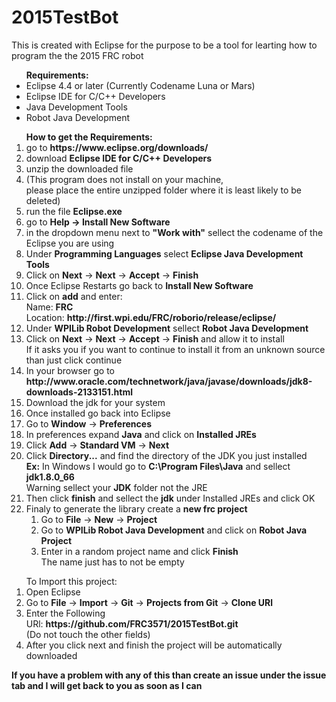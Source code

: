 # 2015TestBot

This is created with Eclipse for the purpose to be a tool for learting how to program the the 2015 FRC robot

<ul><b>Requirements:</b>
<li>Eclipse 4.4 or later (Currently Codename Luna or Mars)</li>
<li>Eclipse IDE for C/C++ Developers</li>
<li>Java Development Tools</li>
<li>Robot Java Development</li>
</ul>
<ol><b>How to get the Requirements:</b>
<li>go to <b>https://www.eclipse.org/downloads/</b></li>
<li>download <b>Eclipse IDE for C/C++ Developers</b></li>
<li>unzip the downloaded file</li>
<li>(This program does not install on your machine,<br/> please place the entire unzipped folder where it is least likely to be deleted)</li>
<li>run the file <b>Eclipse.exe</b></li>
<li>go to <b>Help → Install New Software</b></li>
<li>in the dropdown menu next to <b>"Work with"</b> sellect the codename of the Eclipse you are using</li>
<li>Under <b>Programming Languages</b> select <b>Eclipse Java Development Tools</b></li>
<li>Click on <b>Next</b> → <b>Next</b> → <b>Accept</b> → <b>Finish</b></li>
<li>Once Eclipse Restarts go back to <b>Install New Software</b></li>
<li>Click on <b>add</b> and enter:<br/>
    Name: <b>FRC</b><br/>
    Location: <b>http://first.wpi.edu/FRC/roborio/release/eclipse/</b></li>
<li>Under <b>WPILib Robot Development</b> sellect <b>Robot Java Development</b></li>
<li>Click on <b>Next</b> → <b>Next</b> → <b>Accept</b> → <b>Finish</b> and allow it to install<br/>
If it asks you if you want to continue to install it from an unknown source than just click continue</li>
<li>In your browser go to <b>http://www.oracle.com/technetwork/java/javase/downloads/jdk8-downloads-2133151.html</b></li>
<li>Download the jdk for your system</li>
<li>Once installed go back into Eclipse</li>
<li>Go to <b>Window</b> → <b>Preferences</b></li>
<li>In preferences expand <b>Java</b> and click on <b>Installed JREs</b></li>
<li>Click <b>Add</b> → <b>Standard VM</b> → <b>Next</b></li>
<li>Click <b>Directory...</b> and find the directory of the JDK you just installed<br/>
    <b>Ex:</b> In Windows I would go to <b>C:\Program Files\Java</b> and sellect <b>jdk1.8.0_66</b> <br/>
    Warning sellect your <b>JDK</b> folder not the JRE</li>
<li>Then click <b>finish</b> and sellect the <b>jdk</b> under Installed JREs and click OK</li>
<li>Finaly to generate the library create a <b>new frc project</b><br/>
<ol><li>Go to <b>File</b> → <b>New</b> → <b>Project</b></li>
	<li>Go to <b>WPILib Robot Java Development</b> and click on <b>Robot Java Project</b></li>
	<li>Enter in a random project name and click <b>Finish</b><br/>The name just has to not be empty</li></ol></li>
</ol>

<ol>To Import this project:
<li>Open Eclipse</li>
<li>Go to <b>File</b> → <b>Import</b> → <b>Git</b> → <b>Projects from Git</b> → <b>Clone URl</b></li>
<li>Enter the Following<br/>
URl: <b>https://github.com/FRC3571/2015TestBot.git</b><br/>
(Do not touch the other fields)</li>
<li>After you click next and finish the project will be automatically downloaded</li>
</ol>
<b>If you have a problem with any of this than create an issue under the issue tab and I will get back to you as soon as I can</b>
